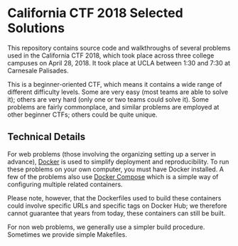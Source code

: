 # California CTF 2018 Selected Solutions

This repository contains source code and walkthroughs of several problems used
in the California CTF 2018, which took place across three college campuses on
April 28, 2018. It took place at UCLA between 1:30 and 7:30 at Carnesale
Palisades.

This is a beginner-oriented CTF, which means it contains a wide range of
different difficulty levels. Some are very easy (most teams are able to solve
it); others are very hard (only one or two teams could solve it). Some
problems are fairly commonplace, and similar problems are employed at other
beginner CTFs; others could be quite unique.

## Technical Details

For web problems (those involving the organizing setting up a server in
advance), [Docker](https://www.docker.com) is used to simplify deployment and
reproducibility. To run these problems on your own computer, you must have
Docker installed. A few of the problems also use [Docker
Compose](https://docs.docker.com/compose/overview/) which is a simple way of
configuring multiple related containers.

Please note, however, that the Dockerfiles used to build these containers
could involve specific URLs and specific tags on Docker Hub; we therefore
cannot guarantee that years from today, these containers can still be built.

For non web problems, we generally use a simpler build procedure. Sometimes we
provide simple Makefiles.
